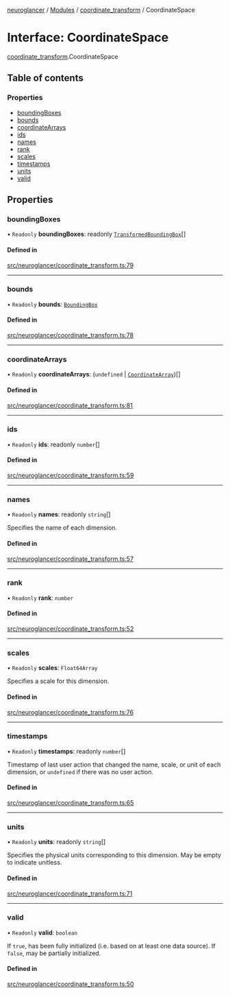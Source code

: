 [neuroglancer](../README.md) / [Modules](../modules.md) / [coordinate\_transform](../modules/coordinate_transform.md) / CoordinateSpace

# Interface: CoordinateSpace

[coordinate_transform](../modules/coordinate_transform.md).CoordinateSpace

## Table of contents

### Properties

- [boundingBoxes](coordinate_transform.CoordinateSpace.md#boundingboxes)
- [bounds](coordinate_transform.CoordinateSpace.md#bounds)
- [coordinateArrays](coordinate_transform.CoordinateSpace.md#coordinatearrays)
- [ids](coordinate_transform.CoordinateSpace.md#ids)
- [names](coordinate_transform.CoordinateSpace.md#names)
- [rank](coordinate_transform.CoordinateSpace.md#rank)
- [scales](coordinate_transform.CoordinateSpace.md#scales)
- [timestamps](coordinate_transform.CoordinateSpace.md#timestamps)
- [units](coordinate_transform.CoordinateSpace.md#units)
- [valid](coordinate_transform.CoordinateSpace.md#valid)

## Properties

### boundingBoxes

• `Readonly` **boundingBoxes**: readonly [`TransformedBoundingBox`](coordinate_transform.TransformedBoundingBox.md)[]

#### Defined in

[src/neuroglancer/coordinate_transform.ts:79](https://github.com/ActiveBrainAtlas2/neuroglancer/blob/b9eb98e6/src/neuroglancer/coordinate_transform.ts#L79)

___

### bounds

• `Readonly` **bounds**: [`BoundingBox`](coordinate_transform.BoundingBox.md)

#### Defined in

[src/neuroglancer/coordinate_transform.ts:78](https://github.com/ActiveBrainAtlas2/neuroglancer/blob/b9eb98e6/src/neuroglancer/coordinate_transform.ts#L78)

___

### coordinateArrays

• `Readonly` **coordinateArrays**: (`undefined` \| [`CoordinateArray`](coordinate_transform.CoordinateArray.md))[]

#### Defined in

[src/neuroglancer/coordinate_transform.ts:81](https://github.com/ActiveBrainAtlas2/neuroglancer/blob/b9eb98e6/src/neuroglancer/coordinate_transform.ts#L81)

___

### ids

• `Readonly` **ids**: readonly `number`[]

#### Defined in

[src/neuroglancer/coordinate_transform.ts:59](https://github.com/ActiveBrainAtlas2/neuroglancer/blob/b9eb98e6/src/neuroglancer/coordinate_transform.ts#L59)

___

### names

• `Readonly` **names**: readonly `string`[]

Specifies the name of each dimension.

#### Defined in

[src/neuroglancer/coordinate_transform.ts:57](https://github.com/ActiveBrainAtlas2/neuroglancer/blob/b9eb98e6/src/neuroglancer/coordinate_transform.ts#L57)

___

### rank

• `Readonly` **rank**: `number`

#### Defined in

[src/neuroglancer/coordinate_transform.ts:52](https://github.com/ActiveBrainAtlas2/neuroglancer/blob/b9eb98e6/src/neuroglancer/coordinate_transform.ts#L52)

___

### scales

• `Readonly` **scales**: `Float64Array`

Specifies a scale for this dimension.

#### Defined in

[src/neuroglancer/coordinate_transform.ts:76](https://github.com/ActiveBrainAtlas2/neuroglancer/blob/b9eb98e6/src/neuroglancer/coordinate_transform.ts#L76)

___

### timestamps

• `Readonly` **timestamps**: readonly `number`[]

Timestamp of last user action that changed the name, scale, or unit of each dimension, or
`undefined` if there was no user action.

#### Defined in

[src/neuroglancer/coordinate_transform.ts:65](https://github.com/ActiveBrainAtlas2/neuroglancer/blob/b9eb98e6/src/neuroglancer/coordinate_transform.ts#L65)

___

### units

• `Readonly` **units**: readonly `string`[]

Specifies the physical units corresponding to this dimension.  May be empty to indicate
unitless.

#### Defined in

[src/neuroglancer/coordinate_transform.ts:71](https://github.com/ActiveBrainAtlas2/neuroglancer/blob/b9eb98e6/src/neuroglancer/coordinate_transform.ts#L71)

___

### valid

• `Readonly` **valid**: `boolean`

If `true`, has been fully initialized (i.e. based on at least one data source).  If `false`,
may be partially initialized.

#### Defined in

[src/neuroglancer/coordinate_transform.ts:50](https://github.com/ActiveBrainAtlas2/neuroglancer/blob/b9eb98e6/src/neuroglancer/coordinate_transform.ts#L50)
